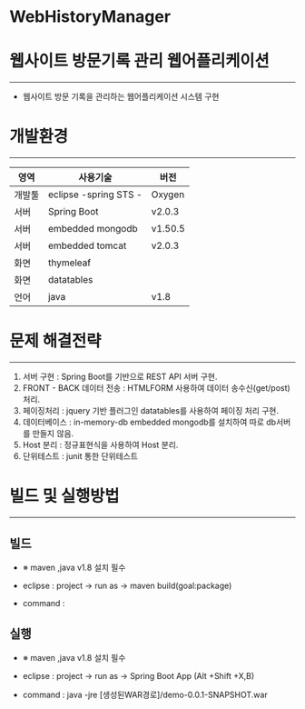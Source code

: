 # WebHistoryManager

# 웹사이트 방문기록 관리 웹어플리케이션
---------------

- 웹사이트 방문 기록을 관리하는 웹어플리케이션 시스템 구현 


# 개발환경
---------------

| 영역 | 사용기술 | 버전 |
|------|---------|------|
| 개발툴 | eclipse -spring STS - | Oxygen |
| 서버 | Spring Boot | v2.0.3 |
| 서버 | embedded mongodb| v1.50.5 |
| 서버 | embedded tomcat | v2.0.3 |
| 화면 | thymeleaf |  |
| 화면 | datatables |  |
|언어  | java  |v1.8

# 문제 해결전략
---------------
1. 서버 구현 : Spring Boot를 기반으로 REST API 서버 구현.
2. FRONT - BACK 데이터 전송 : HTMLFORM 사용하여 데이터 송수신(get/post) 처리.
3. 페이징처리 : jquery 기반 플러그인 datatables를 사용하여  페이징 처리 구현.
4. 데이터베이스 : in-memory-db embedded mongodb를 설치하여 따로 db서버를 만들지 않음.
5. Host 분리 : 정규표현식을 사용하여 Host 분리.
6. 단위테스트 : junit 통한 단위테스트 


# 빌드 및 실행방법
---------------

 빌드
 -----------------
 - ※ maven ,java v1.8 설치 필수
 - eclipse : project -> run as -> maven build(goal:package)
 
 
 - command : 

실행 
---------------
- ※ maven ,java v1.8 설치 필수
- eclipse : project -> run as -> Spring Boot App  (Alt +Shift +X,B)
 
 
- command : java -jre [생성된WAR경로]/demo-0.0.1-SNAPSHOT.war
